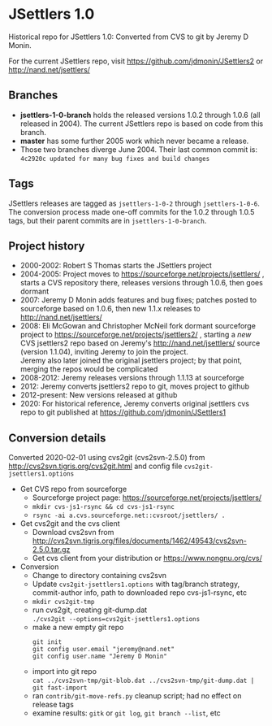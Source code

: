 # JSettlers 1.0

Historical repo for JSettlers 1.0: Converted from CVS to git by Jeremy D Monin.

For the current JSettlers repo, visit https://github.com/jdmonin/JSettlers2 or http://nand.net/jsettlers/

## Branches

- **jsettlers-1-0-branch** holds the released versions 1.0.2 through 1.0.6 (all released in 2004).
  The current JSettlers repo is based on code from this branch.
- **master** has some further 2005 work which never became a release.
- Those two branches diverge June 2004. Their last common commit is:  
  `4c2920c updated for many bug fixes and build changes`

## Tags

JSettlers releases are tagged as `jsettlers-1-0-2` through `jsettlers-1-0-6`.
The conversion process made one-off commits for the 1.0.2 through 1.0.5 tags,
but their parent commits are in `jsettlers-1-0-branch`.

## Project history

- 2000-2002: Robert S Thomas starts the JSettlers project
- 2004-2005: Project moves to https://sourceforge.net/projects/jsettlers/ , starts a CVS repository there,
  releases versions through 1.0.6, then goes dormant
- 2007: Jeremy D Monin adds features and bug fixes; patches posted to sourceforge based on 1.0.6,
  then new 1.1.x releases to http://nand.net/jsettlers/
- 2008: Eli McGowan and Christopher McNeil fork dormant sourceforge project to https://sourceforge.net/projects/jsettlers2/ ,
  starting a *new* CVS jsettlers2 repo based on Jeremy's http://nand.net/jsettlers/ source (version 1.1.04),
  inviting Jeremy to join the project.  
  Jeremy also later joined the original jsettlers project; by that point, merging the repos would be complicated
- 2008-2012: Jeremy releases versions through 1.1.13 at sourceforge
- 2012: Jeremy converts jsettlers2 repo to git, moves project to github
- 2012-present: New versions released at github
- 2020: For historical reference, Jeremy converts original jsettlers cvs repo to git
  published at https://github.com/jdmonin/JSettlers1

## Conversion details

Converted 2020-02-01 using cvs2git (cvs2svn-2.5.0) from http://cvs2svn.tigris.org/cvs2git.html
and config file `cvs2git-jsettlers1.options`

- Get CVS repo from sourceforge
    - Sourceforge project page: https://sourceforge.net/projects/jsettlers/
    - `mkdir cvs-js1-rsync && cd cvs-js1-rsync`
    - `rsync -ai a.cvs.sourceforge.net::cvsroot/jsettlers/ .`
- Get cvs2git and the cvs client
    - Download cvs2svn from http://cvs2svn.tigris.org/files/documents/1462/49543/cvs2svn-2.5.0.tar.gz
    - Get cvs client from your distribution or https://www.nongnu.org/cvs/
- Conversion
    - Change to directory containing cvs2svn
    - Update `cvs2git-jsettlers1.options` with tag/branch strategy, commit-author info, path to downloaded repo cvs-js1-rsync, etc
    - `mkdir cvs2git-tmp`
    - run cvs2git, creating git-dump.dat  
      `./cvs2git --options=cvs2git-jsettlers1.options`
    - make a new empty git repo
      ```
      git init
      git config user.email "jeremy@nand.net"
      git config user.name "Jeremy D Monin"
      ```
    - import into git repo  
      `cat ../cvs2svn-tmp/git-blob.dat ../cvs2svn-tmp/git-dump.dat | git fast-import`
    - ran `contrib/git-move-refs.py` cleanup script; had no effect on release tags
    - examine results: `gitk` or `git log`, `git branch --list`, etc
